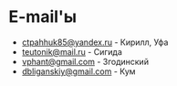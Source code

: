 # E-mail'ы

* ctpahhuk85@yandex.ru  -   Кирилл, Уфа
* teutonik@mail.ru      -   Сигида
* vphant@gmail.com      -   Згодинский
* dbliganskiy@gmail.com -   Кум
